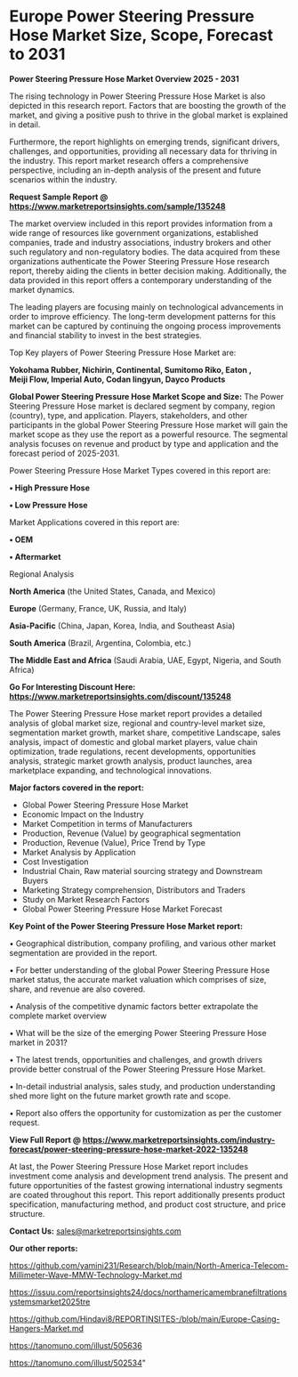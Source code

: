  # Europe Power Steering Pressure Hose Market Size, Scope, Forecast to 2031

<Strong> Power Steering Pressure Hose Market Overview 2025 - 2031</strong>

The rising technology in Power Steering Pressure Hose Market is also depicted in this research report. Factors that are boosting the growth of the market, and giving a positive push to thrive in the global market is explained in detail.

Furthermore, the report highlights on emerging trends, significant drivers, challenges, and opportunities, providing all necessary data for thriving in the industry. This report market research offers a comprehensive perspective, including an in-depth analysis of the present and future scenarios within the industry.

<strong>Request Sample Report @ <a href=https://www.marketreportsinsights.com/sample/135248>https://www.marketreportsinsights.com/sample/135248</a></strong>

The market overview included in this report provides information from a wide range of resources like government organizations, established companies, trade and industry associations, industry brokers and other such regulatory and non-regulatory bodies. The data acquired from these organizations authenticate the Power Steering Pressure Hose research report, thereby aiding the clients in better decision making. Additionally, the data provided in this report offers a contemporary understanding of the market dynamics.

The leading players are focusing mainly on technological advancements in order to improve efficiency. The long-term development patterns for this market can be captured by continuing the ongoing process improvements and financial stability to invest in the best strategies.

Top Key players of Power Steering Pressure Hose Market are:

<strong>Yokohama Rubber, Nichirin, Continental, Sumitomo Riko, Eaton , Meiji Flow, Imperial Auto, Codan lingyun, Dayco Products</strong>

<strong><b>Global Power Steering Pressure Hose Market Scope and Size:</b></strong>
The Power Steering Pressure Hose market is declared segment by company, region (country), type, and application. Players, stakeholders, and other participants in the global Power Steering Pressure Hose market will gain the market scope as they use the report as a powerful resource. The segmental analysis focuses on revenue and product by type and application and the forecast period of 2025-2031.

Power Steering Pressure Hose Market Types covered in this report are:

<strong>• High Pressure Hose

• Low Pressure Hose</strong>

Market Applications covered in this report are:

<strong>• OEM

• Aftermarket</strong> 

Regional Analysis

<strong>North America</strong> (the United States, Canada, and Mexico)

<strong>Europe</strong> (Germany, France, UK, Russia, and Italy)

<strong>Asia-Pacific</strong> (China, Japan, Korea, India, and Southeast Asia)

<strong>South America</strong> (Brazil, Argentina, Colombia, etc.)

<strong>The Middle East and Africa</strong> (Saudi Arabia, UAE, Egypt, Nigeria, and South Africa)

<strong>Go For Interesting Discount Here: <a href=https://www.marketreportsinsights.com/discount/135248>https://www.marketreportsinsights.com/discount/135248</a></strong>

The Power Steering Pressure Hose market report provides a detailed analysis of global market size, regional and country-level market size, segmentation market growth, market share, competitive Landscape, sales analysis, impact of domestic and global market players, value chain optimization, trade regulations, recent developments, opportunities analysis, strategic market growth analysis, product launches, area marketplace expanding, and technological innovations.

<strong><b>Major factors covered in the report:</b></strong>
<ul>
  <li>Global Power Steering Pressure Hose Market </li>
  <li>Economic Impact on the Industry</li>
  <li>Market Competition in terms of Manufacturers</li>
  <li>Production, Revenue (Value) by geographical segmentation</li>
  <li>Production, Revenue (Value), Price Trend by Type</li>
  <li>Market Analysis by Application</li>
  <li>Cost Investigation</li>
  <li>Industrial Chain, Raw material sourcing strategy and Downstream Buyers</li>
  <li>Marketing Strategy comprehension, Distributors and Traders</li>
  <li>Study on Market Research Factors</li>
  <li>Global Power Steering Pressure Hose Market Forecast</li>
</ul>

<strong><b>Key Point of the Power Steering Pressure Hose Market report:</b></strong>

• Geographical distribution, company profiling, and various other market segmentation are provided in the report.

• For better understanding of the global Power Steering Pressure Hose market status, the accurate market valuation which comprises of size, share, and revenue are also covered.

• Analysis of the competitive dynamic factors better extrapolate the complete market overview

• What will be the size of the emerging Power Steering Pressure Hose market in 2031?

• The latest trends, opportunities and challenges, and growth drivers provide better construal of the Power Steering Pressure Hose Market.

• In-detail industrial analysis, sales study, and production understanding shed more light on the future market growth rate and scope.

• Report also offers the opportunity for customization as per the customer request.

<strong><b>View Full Report @ <a href=https://www.marketreportsinsights.com/industry-forecast/power-steering-pressure-hose-market-2022-135248>https://www.marketreportsinsights.com/industry-forecast/power-steering-pressure-hose-market-2022-135248</a></b></strong>


At last, the Power Steering Pressure Hose Market report includes investment come analysis and development trend analysis. The present and future opportunities of the fastest growing international industry segments are coated throughout this report. This report additionally presents product specification, manufacturing method, and product cost structure, and price structure.

<strong>Contact Us:</strong>
sales@marketreportsinsights.com

<strong>Our other reports:</strong>

<a href=https://github.com/yamini231/Research/blob/main/North-America-Telecom-Millimeter-Wave-MMW-Technology-Market.md>https://github.com/yamini231/Research/blob/main/North-America-Telecom-Millimeter-Wave-MMW-Technology-Market.md</a>

<a href=https://issuu.com/reportsinsights24/docs/northamericamembranefiltrationsystemsmarket2025tre>https://issuu.com/reportsinsights24/docs/northamericamembranefiltrationsystemsmarket2025tre</a>

<a href=https://github.com/Hindavi8/REPORTINSITES-/blob/main/Europe-Casing-Hangers-Market.md>https://github.com/Hindavi8/REPORTINSITES-/blob/main/Europe-Casing-Hangers-Market.md</a>

<a href=https://tanomuno.com/illust/505636>https://tanomuno.com/illust/505636</a>

<a href=https://tanomuno.com/illust/502534>https://tanomuno.com/illust/502534</a>"
